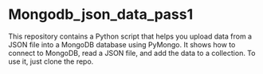 # Mongodb_json_data_pass1
This repository contains a Python script that helps you upload data from a JSON file into a MongoDB database using PyMongo. It shows how to connect to MongoDB, read a JSON file, and add the data to a collection. To use it, just clone the repo.
